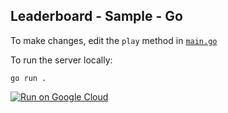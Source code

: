Leaderboard - Sample - Go
---------------------------------

To make changes, edit the `play` method in [`main.go`](./main.go)

To run the server locally:

```
go run .
```

[![Run on Google Cloud](https://deploy.cloud.run/button.svg)](https://deploy.cloud.run)
